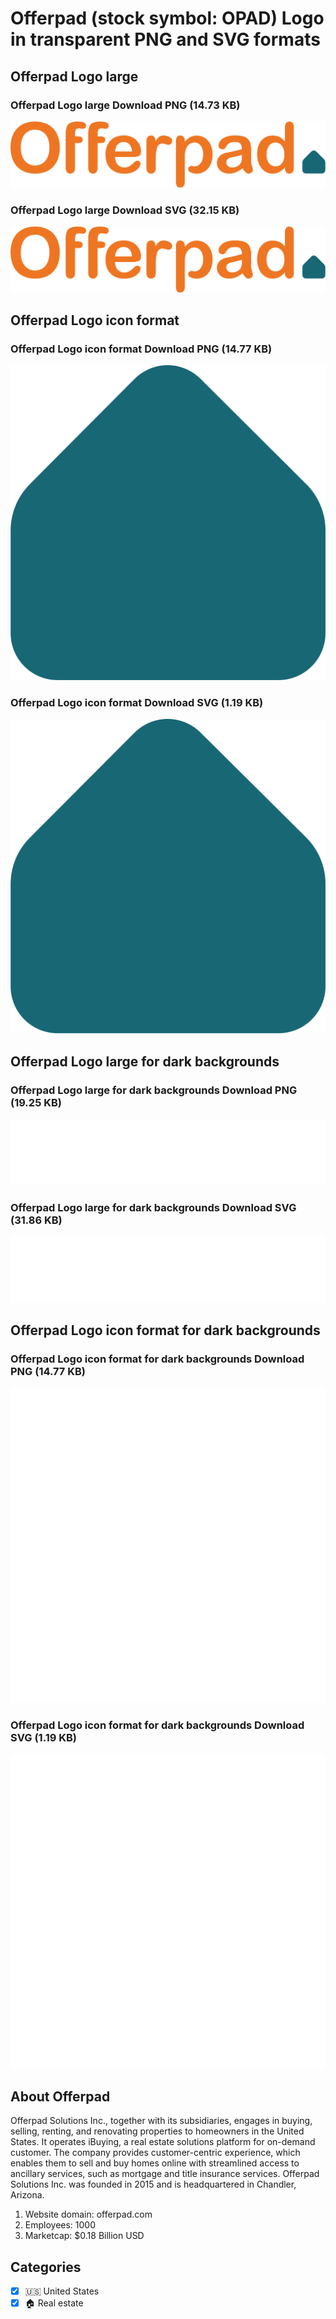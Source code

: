 # Offerpad (stock symbol: OPAD) Logo in transparent PNG and SVG formats

## Offerpad Logo large

### Offerpad Logo large Download PNG (14.73 KB)

![Offerpad Logo large Download PNG (14.73 KB)](/img/orig/OPAD_BIG-8e8ea9f0.png)

### Offerpad Logo large Download SVG (32.15 KB)

![Offerpad Logo large Download SVG (32.15 KB)](/img/orig/OPAD_BIG-92ecc7b2.svg)

## Offerpad Logo icon format

### Offerpad Logo icon format Download PNG (14.77 KB)

![Offerpad Logo icon format Download PNG (14.77 KB)](/img/orig/OPAD-45df6656.png)

### Offerpad Logo icon format Download SVG (1.19 KB)

![Offerpad Logo icon format Download SVG (1.19 KB)](/img/orig/OPAD-235406f9.svg)

## Offerpad Logo large for dark backgrounds

### Offerpad Logo large for dark backgrounds Download PNG (19.25 KB)

![Offerpad Logo large for dark backgrounds Download PNG (19.25 KB)](/img/orig/OPAD_BIG.D-4f38c88f.png)

### Offerpad Logo large for dark backgrounds Download SVG (31.86 KB)

![Offerpad Logo large for dark backgrounds Download SVG (31.86 KB)](/img/orig/OPAD_BIG.D-2190ac0a.svg)

## Offerpad Logo icon format for dark backgrounds

### Offerpad Logo icon format for dark backgrounds Download PNG (14.77 KB)

![Offerpad Logo icon format for dark backgrounds Download PNG (14.77 KB)](/img/orig/OPAD.D-bf3b570f.png)

### Offerpad Logo icon format for dark backgrounds Download SVG (1.19 KB)

![Offerpad Logo icon format for dark backgrounds Download SVG (1.19 KB)](/img/orig/OPAD.D-f29286f9.svg)

## About Offerpad

Offerpad Solutions Inc., together with its subsidiaries, engages in buying, selling, renting, and renovating properties to homeowners in the United States. It operates iBuying, a real estate solutions platform for on-demand customer. The company provides customer-centric experience, which enables them to sell and buy homes online with streamlined access to ancillary services, such as mortgage and title insurance services. Offerpad Solutions Inc. was founded in 2015 and is headquartered in Chandler, Arizona.

1. Website domain: offerpad.com
2. Employees: 1000
3. Marketcap: $0.18 Billion USD


## Categories
- [x] 🇺🇸 United States
- [x] 🏠 Real estate
